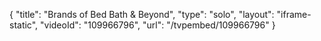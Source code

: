 {
    "title": "Brands of Bed Bath &amp; Beyond",
    "type": "solo",
    "layout": "iframe-static",
    "videoId": "109966796",
    "url": "\/tvpembed\/109966796"
}
